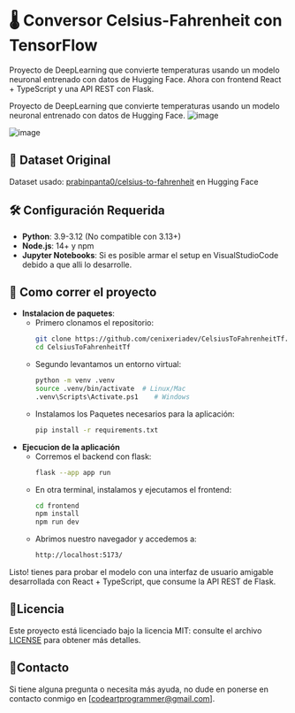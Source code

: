 # 🌡️ Conversor Celsius-Fahrenheit con TensorFlow

Proyecto de DeepLearning que convierte temperaturas usando un modelo neuronal entrenado con datos de Hugging Face. Ahora con frontend React + TypeScript y una API REST con Flask.

Proyecto de DeepLearning que convierte temperaturas usando un modelo neuronal entrenado con datos de Hugging Face.
![image](https://github.com/user-attachments/assets/d5483deb-eafd-4fa7-aacb-ac0774765a27)

![image](https://github.com/user-attachments/assets/8c21ec4a-8ed2-4ba0-ab99-d4f3f83307ad)



## 🔗 Dataset Original
Dataset usado: [prabinpanta0/celsius-to-fahrenheit](https://huggingface.co/datasets/prabinpanta0/celsius-to-fahrenheit) en Hugging Face

## 🛠️ Configuración Requerida
- **Python**: 3.9-3.12 (No compatible con 3.13+)
- **Node.js**: 14+ y npm
- **Jupyter Notebooks**: Si es posible armar el setup en VisualStudioCode debido a que alli lo desarrolle.

## 🏹 Como correr el proyecto
- **Instalacion de paquetes**:
  - Primero clonamos el repositorio:
    ```bash
    git clone https://github.com/cenixeriadev/CelsiusToFahrenheitTf.git
    cd CelsiusToFahrenheitTf
    ``` 
  - Segundo levantamos un entorno virtual:
    ```bash
    python -m venv .venv
    source .venv/bin/activate  # Linux/Mac
    .venv\Scripts\Activate.ps1    # Windows
    ```
  - Instalamos los Paquetes necesarios para la aplicación:
    ```bash
    pip install -r requirements.txt
    ```
- **Ejecucion de la aplicación**
  - Corremos el backend con flask:
    ```bash
    flask --app app run
    ```
  - En otra terminal, instalamos y ejecutamos el frontend:
    ```bash
    cd frontend
    npm install
    npm run dev
    ```
  - Abrimos nuestro navegador y accedemos a:
    ```txt
    http://localhost:5173/
    ```
Listo! tienes para probar el modelo con una interfaz de usuario amigable desarrollada con React + TypeScript, que consume la API REST de Flask.

## 📄Licencia
Este proyecto está licenciado bajo la licencia MIT: consulte el archivo [LICENSE](LICENSE) para obtener más detalles.


## 👀Contacto
Si tiene alguna pregunta o necesita más ayuda, no dude en ponerse en contacto conmigo en [codeartprogrammer@gmail.com].
  
